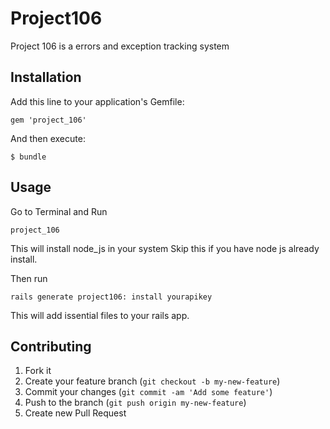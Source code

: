 # Project106

Project 106 is a errors and exception tracking system

## Installation

Add this line to your application's Gemfile:

    gem 'project_106'

And then execute:

    $ bundle

## Usage

Go to Terminal and Run

    project_106

This will install node_js in your system
Skip this if you have node js already install.


Then run

    rails generate project106: install yourapikey

This will add issential files to your rails app.

## Contributing

1. Fork it
2. Create your feature branch (`git checkout -b my-new-feature`)
3. Commit your changes (`git commit -am 'Add some feature'`)
4. Push to the branch (`git push origin my-new-feature`)
5. Create new Pull Request
